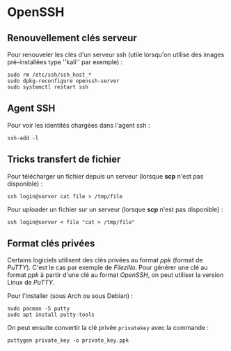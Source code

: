 # OpenSSH

## Renouvellement clés serveur

Pour renouveler les clés d'un serveur ssh (utile lorsqu'on utilise des images
pré-installées type ''kali'' par exemple) :
```
sudo rm /etc/ssh/ssh_host_*
sudo dpkg-reconfigure openssh-server
sudo systemctl restart ssh
```

## Agent SSH

Pour voir les identités chargées dans l'agent ssh :
```
ssh-add -l
```

## Tricks transfert de fichier

Pour télécharger un fichier depuis un serveur (lorsque **scp** n'est pas
disponible) :
```
ssh login@server cat file > /tmp/file
```

Pour uploader un fichier sur un serveur  (lorsque **scp** n'est pas
disponible) :
```
ssh login@server < file "cat > /tmp/file"
```

## Format clés privées

Certains logiciels utilisent des clés privées au format *ppk*
(format de *PuTTY*). C'est le cas par exemple de *Filezilla*. Pour générer
une clé au format *ppk* à partir d'une clé au format *OpenSSH*, on peut
utiliser la version Linux de *PuTTY*.

Pour l'installer (sous Arch ou sous Debian) :
```
sudo pacman -S putty
sudo apt install putty-tools
```

On peut ensuite convertir la clé privée `privatekey` avec la commande :
```
puttygen private_key -o private_key.ppk
```
